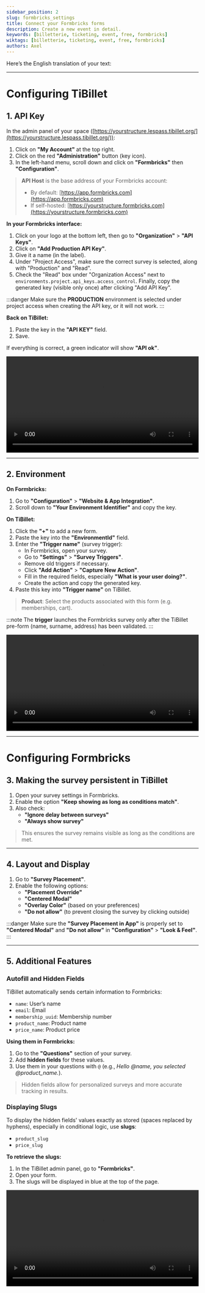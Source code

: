 ```yaml
---
sidebar_position: 2
slug: formbricks_settings
title: Connect your Formbricks forms
description: Create a new event in detail.
keywords: [billetterie, ticketing, event, free, formbricks]
wiktags: [billetterie, ticketing, event, free, formbricks]
authors: Axel
---
```


Here’s the English translation of your text:

---

# Configuring TiBillet

## 1. API Key

In the admin panel of your space ([https://yourstructure.lespass.tibillet.org/](https://yourstructure.lespass.tibillet.org/)):

1. Click on **"My Account"** at the top right.
2. Click on the red **"Administration"** button (key icon).
3. In the left-hand menu, scroll down and click on **"Formbricks"** then **"Configuration"**.

> **API Host** is the base address of your Formbricks account:
> - By default: [https://app.formbricks.com](https://app.formbricks.com)
> - If self-hosted: [https://yourstructure.formbricks.com](https://yourstructure.formbricks.com)

**In your Formbricks interface:**

1. Click on your logo at the bottom left, then go to **"Organization"** > **"API Keys"**.
2. Click on **"Add Production API Key"**.
3. Give it a name (in the label).
4. Under "Project Access", make sure the correct survey is selected, along with "Production" and "Read".
5. Check the "Read" box under "Organization Access" next to `environments.project.api_keys.access_control`.
Finally, copy the generated key (visible only once) after clicking "Add API Key".

:::danger
Make sure the **PRODUCTION** environment is selected under project access when creating the API key, or it will not work.
:::

**Back on TiBillet:**

1. Paste the key in the **"API KEY"** field.
2. Save.

If everything is correct, a green indicator will show **"API ok"**.

<video width="100%" controls src="/img/apiformbricks.mp4"></video>

---

## 2. Environment

**On Formbricks:**

1. Go to **"Configuration"** > **"Website & App Integration"**.
2. Scroll down to **"Your Environment Identifier"** and copy the key.

**On TiBillet:**

1. Click the **"+"** to add a new form.
2. Paste the key into the **"EnvironmentId"** field.
3. Enter the **"Trigger name"** (survey trigger):
   - In Formbricks, open your survey.
   - Go to **"Settings"** > **"Survey Triggers"**.
   - Remove old triggers if necessary.
   - Click **"Add Action"** > **"Capture New Action"**.
   - Fill in the required fields, especially **"What is your user doing?"**.
   - Create the action and copy the generated key.
4. Paste this key into **"Trigger name"** on TiBillet.

> **Product**: Select the products associated with this form (e.g. memberships, cart).

:::note
The **trigger** launches the Formbricks survey only after the TiBillet pre-form (name, surname, address) has been validated.
:::

<video width="100%" controls src="/img/envtriggerformbricks.mp4"></video>

---

# Configuring Formbricks

## 3. Making the survey persistent in TiBillet

1. Open your survey settings in Formbricks.
2. Enable the option **"Keep showing as long as conditions match"**.
3. Also check:
   - **"Ignore delay between surveys"**
   - **"Always show survey"**

> This ensures the survey remains visible as long as the conditions are met.

---

## 4. Layout and Display

1. Go to **"Survey Placement"**.
2. Enable the following options:
   - **"Placement Override"**
   - **"Centered Modal"**
   - **"Overlay Color"** (based on your preferences)
   - **"Do not allow"** (to prevent closing the survey by clicking outside)

:::danger
Make sure the **"Survey Placement in App"** is properly set to **"Centered Modal"** and **"Do not allow"** in **"Configuration"** > **"Look & Feel"**.
:::

---

## 5. Additional Features

### Autofill and Hidden Fields

TiBillet automatically sends certain information to Formbricks:

- `name`: User’s name  
- `email`: Email  
- `membership_uuid`: Membership number  
- `product_name`: Product name  
- `price_name`: Product price

**Using them in Formbricks:**

1. Go to the **"Questions"** section of your survey.
2. Add **hidden fields** for these values.
3. Use them in your questions with `@` (e.g., *Hello @name, you selected @product_name.*).

> Hidden fields allow for personalized surveys and more accurate tracking in results.

### Displaying Slugs

To display the hidden fields' values exactly as stored (spaces replaced by hyphens), especially in conditional logic, use **slugs**:

- `product_slug`
- `price_slug`

**To retrieve the slugs:**

1. In the TiBillet admin panel, go to **"Formbricks"**.
2. Open your form.
3. The slugs will be displayed in blue at the top of the page.

<video width="100%" controls src="/img/optionsformbricks.mp4"></video>
